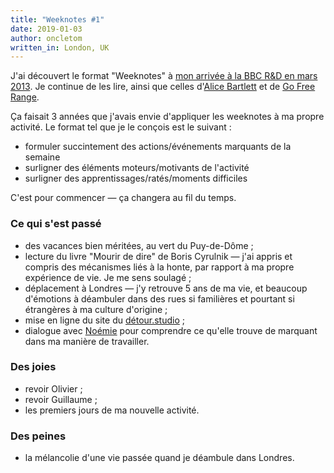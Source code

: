 ```yaml
---
title: "Weeknotes #1"
date: 2019-01-03
author: oncletom
written_in: London, UK
---
```


J'ai découvert le format "Weeknotes" à [mon arrivée à la BBC R&D en mars 2013](https://www.bbc.co.uk/rd/blog/2013-03-weeknotes-137).
Je continue de les lire, ainsi que celles d'[Alice Bartlett](https://alicebartlett.co.uk/) et de [Go Free Range](https://gofreerange.com/blog).

Ça faisait 3 années que j'avais envie d'appliquer les weeknotes à ma propre activité.
Le format tel que je le conçois est le suivant :
- formuler succintement des actions/événements marquants de la semaine
- surligner des éléments moteurs/motivants de l'activité
- surligner des apprentissages/ratés/moments difficiles

C'est pour commencer — ça changera au fil du temps.

### Ce qui s'est passé

- des vacances bien méritées, au vert du Puy-de-Dôme ;
- lecture du livre "Mourir de dire" de Boris Cyrulnik — j'ai appris et compris des mécanismes liés à la honte, par rapport à ma propre expérience de vie. Je me sens soulagé ;
- déplacement à Londres — j'y retrouve 5 ans de ma vie, et beaucoup d'émotions à déambuler dans des rues si familières et pourtant si étrangères à ma culture d'origine ;
- mise en ligne du site du [détour.studio](https://détour.studio) ;
- dialogue avec [Noémie](https://noemiegirard.co/) pour comprendre ce qu'elle trouve de marquant dans ma manière de travailler.

### Des joies

- revoir Olivier ;
- revoir Guillaume ;
- les premiers jours de ma nouvelle activité.

### Des peines

- la mélancolie d'une vie passée quand je déambule dans Londres.
